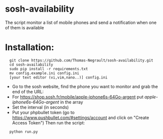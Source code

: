# sosh-availability
The script monitor a list of mobile phones and send a notification when one of them is available

# Installation:
```
  git clone https://github.com/Thomas-Negrault/sosh-availability.git
  cd sosh-availability
  sudo pip install -r requirements.txt
  mv config.example.ini config.ini
  [your text editor (vi,vim,nano..)] config.ini
```
- Go to the sosh website, find the phone you want to monitor and grab the end of the URL:
- For https://shop.sosh.fr/mobile/apple-iphone6s-64Go-argent put *apple-iphone6s-64Go-argent* in the array
- Set the interval (in seconds)
- Put your phpbullet token (go to https://www.pushbullet.com/#settings/account and click on "Create Access Token")
Then run the script:

```
  python run.py
```
